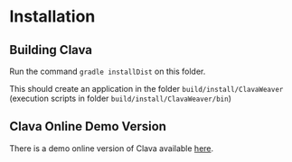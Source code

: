 
# Installation

## Building Clava

Run the command `gradle installDist` on this folder.

This should create an application in the folder `build/install/ClavaWeaver` (execution scripts in folder `build/install/ClavaWeaver/bin`)

## Clava Online Demo Version

There is a demo online version of Clava available [here](http://specs.fe.up.pt/tools/clava).




